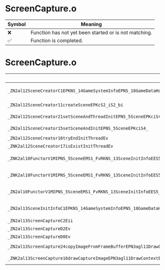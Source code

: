 # ScreenCapture.o
| Symbol | Meaning 
| ------------- | ------------- 
| :x: | Function has not yet been started or is not matching. 
| :white_check_mark: | Function is completed. 


# ScreenCapture.o
| Symbol (Mangled) | Symbol (Demangled) | Decompiled? |
| ------------- |  ------------- | ------------- |
| `_ZN2al12SceneCreatorC1EPKNS_14GameSystemInfoEPNS_18GameDataHolderBaseEPNS_21ScreenCaptureExecutorEPN15alSceneFunction12SceneFactoryEPNS_13AudioDirectorE` | `al::SceneCreator::SceneCreator(al::GameSystemInfo const*,al::GameDataHolderBase *,al::ScreenCaptureExecutor *,alSceneFunction::SceneFactory *,al::AudioDirector *)` | :x: |
| `_ZN2al12SceneCreator11createSceneEPKcS2_iS2_bi` | `al::SceneCreator::createScene(char const*,char const*,int,char const*,bool,int)` | :x: |
| `_ZN2al12SceneCreator21setSceneAndThreadInitEPNS_5SceneEPKciS4_iPN4sead4HeapE` | `al::SceneCreator::setSceneAndThreadInit(al::Scene *,char const*,int,char const*,int,sead::Heap *)` | :x: |
| `_ZN2al12SceneCreator15setSceneAndInitEPNS_5SceneEPKciS4_` | `al::SceneCreator::setSceneAndInit(al::Scene *,char const*,int,char const*)` | :x: |
| `_ZN2al12SceneCreator16tryEndInitThreadEv` | `al::SceneCreator::tryEndInitThread(void)` | :x: |
| `_ZNK2al12SceneCreator17isExistInitThreadEv` | `al::SceneCreator::isExistInitThread(void)const` | :x: |
| `_ZNK2al10FunctorV1MIPNS_5SceneEMS1_FvRKNS_13SceneInitInfoEES5_EclEv` | `al::FunctorV1M<al::Scene *,void (al::Scene::*)(al::SceneInitInfo const&),al::SceneInitInfo const&>::operator()(void)const` | :x: |
| `_ZNK2al10FunctorV1MIPNS_5SceneEMS1_FvRKNS_13SceneInitInfoEES5_E5cloneEv` | `al::FunctorV1M<al::Scene *,void (al::Scene::*)(al::SceneInitInfo const&),al::SceneInitInfo const&>::clone(void)const` | :x: |
| `_ZN2al10FunctorV1MIPNS_5SceneEMS1_FvRKNS_13SceneInitInfoEES5_ED0Ev` | `al::FunctorV1M<al::Scene *,void (al::Scene::*)(al::SceneInitInfo const&),al::SceneInitInfo const&>::~FunctorV1M()` | :x: |
| `_ZN2al13SceneInitInfoC1EPKNS_14GameSystemInfoEPNS_18GameDataHolderBaseEPNS_21ScreenCaptureExecutorEPKciS9_PNS_13AudioDirectorE` | `al::SceneInitInfo::SceneInitInfo(al::GameSystemInfo const*,al::GameDataHolderBase *,al::ScreenCaptureExecutor *,char const*,int,char const*,al::AudioDirector *)` | :x: |
| `_ZN2al13ScreenCaptureC2Eii` | `al::ScreenCapture::ScreenCapture(int,int)` | :x: |
| `_ZN2al13ScreenCaptureD2Ev` | `al::ScreenCapture::~ScreenCapture()` | :x: |
| `_ZN2al13ScreenCaptureD0Ev` | `al::ScreenCapture::~ScreenCapture()` | :x: |
| `_ZN2al13ScreenCapture24copyImageFromFrameBufferEPN3agl11DrawContextEPKNS1_12RenderBufferE` | `al::ScreenCapture::copyImageFromFrameBuffer(agl::DrawContext *,agl::RenderBuffer const*)` | :x: |
| `_ZNK2al13ScreenCapture16drawCaptureImageEPN3agl11DrawContextEPKNS1_12RenderBufferE` | `al::ScreenCapture::drawCaptureImage(agl::DrawContext *,agl::RenderBuffer const*)const` | :x: |
